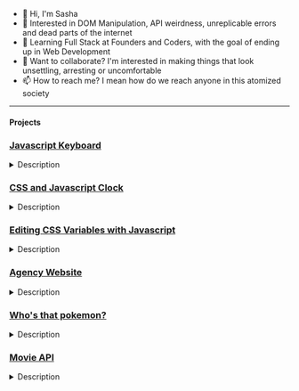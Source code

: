 - 👋 Hi, I'm Sasha
- 👀 Interested in DOM Manipulation, API weirdness, unreplicable errors and dead parts of the internet
- 🌱 Learning Full Stack at Founders and Coders, with the goal of ending up in Web Development
- 💞️ Want to collaborate? I'm interested in making things that look unsettling, arresting or uncomfortable
- 📫 How to reach me? I mean how do we reach anyone in this atomized society
---
#### Projects

  ### [Javascript Keyboard](https://cerealenjoyer.github.io/precourse-projects/week-1/emoPiano/index.html)
<details>  <summary> Description
   </summary>
Using `lessons` from the Javascript30 lesson 'Javascript Drum Kit', I made this (extremely) simple piano. Taking inspiration from films like Grand Piano I made a simulation of a 'musical combination lock', a locked box hidden inside a piano that only unlocks on playing a certain melody - in this case the opening riff from a 'My Chemical Romance' song (hence the name 'emoPiano').
Try listening 
  ```[to the start of Black Parade](https://www.youtube.com/watch?v=v_uncMEJkBc)```
  and trying to replicate the sequence, or if you're impatient, you can cheat.
<details>
  <summary>Solution</summary>
  
l k ; j f l d s j a f
  
</details>
</details>

### [CSS and Javascript Clock](https://cerealenjoyer.github.io/precourse-projects/week-1/horrorClock/index.html) 
<details>
  <summary> Description </summary>
I made a simple clock in JS and CSS, and decided to try and link it thematically to the previous project: inspired by my wasted youth playing point-'n-click mystery games I made a *Silent Hill* inspired puzzle clock - watching it until the second hand hits '0' causes it to click and shift, unlocking another door.
  </details>
  
### [Editing CSS Variables with Javascript](https://cerealenjoyer.github.io/precourse-projects/week-3/css-variables/index.html)
<details>
  <summary> Description </summary>
I was really excited to learn about CSS Variables. DOM Manipulation was my favourite part of learning how to build a website, I love the crunchiness of it and I think it's really cool that you can make your JavaScript interact with your HTML, it suddenly makes a website feel like 'serious business'. Adding CSS into the mix feels like the coup de grace.
Inspired by films like Jacob's Ladder, as well as the found-footage photography artwork of Trevor Henderson, I tried to use CSS Variables to make a photo of an everyday tableau 'shift' into a ruined, uncomfortable environment: You can adjust the sliders on the left to add layers of decay onto the photo, and for subtlety you can blur them out with the sliders on the right, to lessen the effect.
  </details>
  
  ### [Agency Website](https://fac22.github.io/DaSha-Agency/)
<details>
  <summary> Description </summary>
This was my first piece of groupwork; I worked with Danilo (he's great tooo by the way, if you don't hire me, hire him!) to make a design agency one-page website. Our planning discussions revealed a mutual interest in dystopian fiction and ruined architecture, so we came up with the idea of a design site from hell: If the gold standard of software engineering was to build products that last the test of time, we wanted our site to visibly crumble and decay the longer you spent on it. As you scroll down the site, the background begins to fall apart, and an ordinary suburban street becomes overgrown with rust and plantlife.
We had an idea that was going to be even more intrusive: A timer would start when you logged into the website and over time CSS elements would become buggy - kerning would become uneven, margins would start to unravel, but sadly this idea was seen as too time-consuming for the timeframe we were given and was abandoned in favour of making sure the website was legible and accessible. (Probably the right call to be honest).
  </details>
  
 ### [Who's that pokemon?](https://cerealenjoyer.github.io/precourse-projects/week-8/real-world-fetch/workshop.html)
<details>
  <summary> Description </summary>
  You might have seen a fair few of these already, because this was based on a workshop that we went through in lessons: Based on the [Who's that pokemon](https://i.imgur.com/av0BXKO.png) stinger that played in ad-breaks of the cockfighting-fantasy children's show Pokemon, I made an extremely simple API lookup: Type a pokemon name (or number) into the search input, get a Pokemon out. 
My favourite part of this one was learning to use (and make) SVGs. When I started I had no idea that what I thought was an extremely simple goal (to make some text curve out *slightly* would involve opening GIMP, drawing a line for the text to follow, converting it into a path, exporting that path and then instructing the text to follow that (fill-less, borderless) path. Any time I see path text on a website now, I silently thank the frontend developer for their service.
  </details>
  
### [Movie API](https://fac22.github.io/SashaSairaFilmLookup/)
<details>
  <summary> Description </summary>
  
Truth be told this is the project I'm least happy with, but I learned a lot about APIs making it so I feel like I have to acknowledge it.
Initially it started as a joke between me and my project partner, that the Guardian's film reviews were so bad you should always take the opposite advice. From there we decided to make a site that allowed you to search for a film through the (extremely robust) MovieDB API, and then clicking one of the results would show you the inverse star rating from the Guardian ( ${5-guardianStarRating}). However, it became clear late on that no amount of boolean-fiddling or search-tweaking would ever make the Guardian API do exactly what we wanted: review coverage before 1999 was spotty at best, and their metadata wasn't quite what we needed it to be. In a moment of artistic hubris I quick-stripped all of the CSS that had been carefully employed to make it look like the Guardian front page, and replaced it with the New York Times' dedicated movie reviews API. Of course, the New York Times situates their content behind a paywall, so in retrospect it wasn't the quick-fix I had hoped for
  </details>


<!---
cerealenjoyer/cerealenjoyer is a ✨ special ✨ repository because its `README.md` (this file) appears on your GitHub profile.
You can click the Preview link to take a look at your changes.
--->
